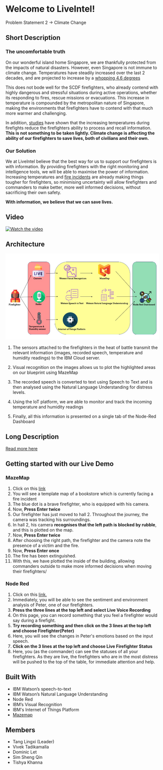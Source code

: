 # Welcome to LiveIntel!
Problem Statement 2 -> Climate Change

## Short Description
### The uncomfortable truth
On our wonderful island home Singapore, we are thankfully protected from the impacts of natural disasters. However, even Singapore is not immune to climate change. Temperatures have steadily increased over the last 2 decades, and are projected to increase by a [whopping 4.6 degrees](https://www.nccs.gov.sg/singapores-climate-action/impact-of-climate-change-in-singapore/) 

 This does not bode well for the SCDF firefighters, who already contend with highly dangerous and stressful situations during active operations, whether its responding to fires, rescue missions or evacuations. This increase in temperature is compounded by the metropolitan nature of Singapore, making the environments that firefighters have to contend with that much more warmer and challenging. 

In addition, [studies](https://www.ncbi.nlm.nih.gov/pmc/articles/PMC5715452/) have shown that the increasing temperatures during firefights reduce the firefighters ability to process and recall information.  **This is not something to be taken lightly. Climate change is affecting the ability of our firefighters to save lives, both of civilians and their own.**

### Our Solution
We at LiveIntel believe that the best way for us to support our firefighters is with information. By providing firefighters with the right monitoring and intelligence tools, we will be able to maximise the power of information. Increasing temperatures and [fire incidents](https://www.scdf.gov.sg/docs/default-source/scdf-library/amb-fire-inspection-statistics/scdf-annual-statistics-2019.pdf) are already making things tougher for firefighters, so minimising uncertainty will allow firefighters and commanders to make better, more well informed decisions, without sacrificing their own safety. 

**With information, we believe that we can save lives.**


## Video

[![Watch the video](https://github.com/Code-and-Response/Liquid-Prep/blob/master/images/IBM-interview-video-image.png)](https://youtu.be/vOgCOoy_Bx0)

## Architecture 

![Architecture](https://github.com/tishyakhanna97/ibm_hack/blob/master/architecture/Slide1.jpeg)

 1. The sensors attached to the firefighters in the heat of battle transmit the relevant information (images, recorded speech, temperature and humidity readings) to the IBM Cloud server.
 
 2. Visual recognition on the images allows us to plot the highlighted areas on our blueprint using MazeMap
 3. The recorded speech is converted to text using Speech to Text and is then analysed using the Natural Language Understanding for distress levels. 
 4. Using the IoT platform, we are able to monitor and track the incoming temperature and humidity readings
 5. Finally, all this information is presented on a single tab of the Node-Red Dashboard



## Long Description
[Read more here](https://github.com/tishyakhanna97/ibm_hack/blob/master/long.md)


## Getting started with our Live Demo

### MazeMap
 1. Click on this [link](https://tishyakhanna97.github.io/ibm_hack/)
 2. You will see a template map of a bookstore which is currently facing a fire incident
 3. The blue dot is a brave firefighter, who is equipped with his camera. 
 4. Now, **Press Enter twice**
 5. Our firefighter has just moved to hall 2. Throughout the journey, the camera was tracking his surroundings.
 6. In hall 2, his camera **recognises that the left path is blocked by rubble**, and this is plotted on the map.
 7. Now, **Press Enter twice**
 8. After choosing the right path, the firefighter and the camera note the presence of a victim and the fire.
 9. Now, **Press Enter once**
 10. The fire has been extinguished.
 11. With this, we have plotted the inside of the building, allowing commanders outside to make more informed decisions when moving their firefighters/
 
### Node Red
 1. Click on this [link.](https://node-red-paqpj.mybluemix.net/ui/#!/1?socketid=voWzvcUAlTyvbrFgAAA4)
 2. Immediately, you will be able to see the sentiment and environment analysis of Peter, one of our firefighters.
 3. **Press the three lines at the top left and select Live Voice Recording**
 4. On this page, you can record something that you feel a firefighter would say during a firefight.
 5. **Try recording something and then click on the 3 lines at the top left and choose Firefighter(Peter)**
 6. Here, you will see the changes in Peter's emotions based on the input speech.
 7. **Click on the 3 lines at the top left and choose Live Firefighter Status**
 8. Here, you (as the commander) can see the statuses of all your firefighters. As they are live, the firefighters who are in the most distress will be pushed to the top of the table, for immediate attention and help.




## Built With

 - IBM Watson’s speech-to-text
 - IBM Watson’s Natural Language Understanding
 - Node Red
 - IBM’s Visual Recognition
 - IBM's Internet of Things Platform
 - [Mazemap](https://www.mazemap.com/)
 
 ## Members
 - Tang Lingxi (Leader) 
 - Vivek Tadikamalla
 - Dominic Let
 - Sim Sheng Qin
 - Tishya Khanna
